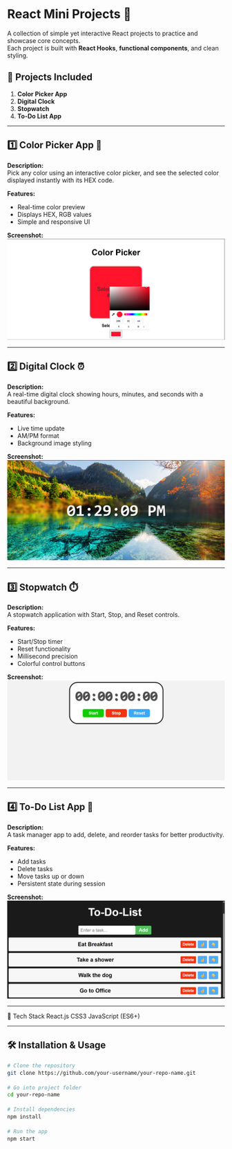 # React Mini Projects 🚀

A collection of simple yet interactive React projects to practice and showcase core concepts.  
Each project is built with **React Hooks**, **functional components**, and clean styling.  

## 📂 Projects Included
1. **Color Picker App**
2. **Digital Clock**
3. **Stopwatch**
4. **To-Do List App**

---

## 1️⃣ Color Picker App 🎨
**Description:**  
Pick any color using an interactive color picker, and see the selected color displayed instantly with its HEX code.  

**Features:**
- Real-time color preview
- Displays HEX, RGB values
- Simple and responsive UI

**Screenshot:**  
![Color Picker App](./screenshots/color-picker-app.png)

---

## 2️⃣ Digital Clock ⏰
**Description:**  
A real-time digital clock showing hours, minutes, and seconds with a beautiful background.  

**Features:**
- Live time update
- AM/PM format
- Background image styling

**Screenshot:**  
![Digital Clock](./screenshots/digital-clock-app.png)

---

## 3️⃣ Stopwatch ⏱️
**Description:**  
A stopwatch application with Start, Stop, and Reset controls.  

**Features:**
- Start/Stop timer
- Reset functionality
- Millisecond precision
- Colorful control buttons

**Screenshot:**  
![Stopwatch](./screenshots/stopwatch.png)

---

## 4️⃣ To-Do List App 📝
**Description:**  
A task manager app to add, delete, and reorder tasks for better productivity.  

**Features:**
- Add tasks
- Delete tasks
- Move tasks up or down
- Persistent state during session

**Screenshot:**  
![To-Do List](./screenshots/to-do-list-app.png)

---

📌 Tech Stack
React.js
CSS3
JavaScript (ES6+)

---

## 🛠️ Installation & Usage
```bash
# Clone the repository
git clone https://github.com/your-username/your-repo-name.git

# Go into project folder
cd your-repo-name

# Install dependencies
npm install

# Run the app
npm start

